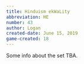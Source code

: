 ```yaml
---
title: Hinduism ekWaLity
abbreviation: HE
number: 43
author: Logan
created-date: June 15, 2019
game-created: 18
---
```

Some info about the set TBA.
